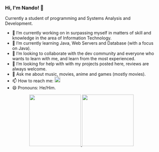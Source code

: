 ### Hi, I'm Nando! 👋



Currently a student of programming and Systems Analysis and Development.

- 🔭 I’m currently working on in surpassing myself in matters of skill and knowledge in the area of Information Technology.
- 🌱 I’m currently learning Java, Web Servers and Database (with a focus on Java).
- 👯 I’m looking to collaborate with the dev community and everyone who wants to learn with me, and learn from the most experienced.
- 🤔 I’m looking for help with with my projects posted here, reviews are always welcome.
- 💬 Ask me about music, movies, anime and games (mostly movies).
- 📫 How to reach me: <a href="mailto:nandohorde@gmail.com"><img src="https://img.shields.io/badge/Gmail-D14836?style=for-the-badge&logo=gmail&logoColor=white" height="19em"/></a>
- 😄 Pronouns: He/Him.

<div align="center">
<a href="https://github.com/koroakw">
  <img height="170em" src="https://github-readme-stats.vercel.app/api?username=koroakw&show_icons=true&theme=dark&include_all_commits=true&count_private=true"/>
  <img height="170m" src="https://github-readme-stats.vercel.app/api/top-langs/?username=koroakw&layout=compact&langs_count=7&theme=dark"/>
  </a><br>
  </div>
